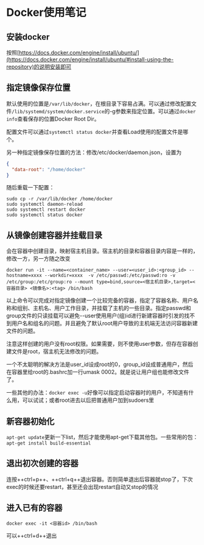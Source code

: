 # Docker使用笔记

## 安装docker

按照[https://docs.docker.com/engine/install/ubuntu/](https://docs.docker.com/engine/install/ubuntu/#install-using-the-repository)的说明安装即可

## 指定镜像保存位置

默认使用的位置是`/var/lib/docker`，在根目录下容易占满。可以通过修改配置文件`/lib/systemd/system/docker.service`的-g参数来指定位置。可以通过`docker info`查看保存的位置Docker Root Dir。

配置文件可以通过`systemctl status docker`并查看Load使用的配置文件是哪个。

另一种指定镜像保存位置的方法：修改/etc/docker/daemon.json，设置为

```json
{
  "data-root": "/home/docker"
}
```

随后重载一下配置：

```shell
sudo cp -r /var/lib/docker /home/docker
sudo systemctl daemon-reload
sudo systemctl restart docker
sudo systemctl status docker
```

## 从镜像创建容器并挂载目录

会在容器中创建目录，映射宿主机目录。宿主机的目录和容器目录内容是一样的，修改一方，另一方随之改变

```shell
docker run -it --name=<container_name> --user=<user_id>:<group_id> --hostname=xxxx --workdir=xxxx  -v /etc/passwd:/etc/passwd:ro -v /etc/group:/etc/group:ro --mount type=bind,source=<宿主机目录>,target=<容器目录> <镜像名>:<tag> /bin/bash
```
以上命令可以完成对指定镜像创建一个比较完备的容器，指定了容器名称、用户名称和组别、主机名、用户工作目录，并挂载了主机的一些目录。指定passwd和group文件的只读挂载可以避免--user使用用户(组)id进行新建容器时引发的找不到用户名和组名的问题。并且避免了默认root用户导致的主机端无法访问容器新建文件的问题。

注意这样创建的用户没有root权限。如果需要，则不使用user参数，但存在容器创建文件是root，宿主机无法修改的问题。

一个不太聪明的解决方法是user_id设成root的0，group_id设成普通用户，然后在容器里给root的.bashrc加一行umask 0002。就是说让用户组也能修改文件了。

一些其他的办法：`docker exec -u`好像可以指定启动容器时的用户，不知道有什么用，可以试试；或者root进去以后把普通用户加到sudoers里

## 新容器初始化

`apt-get update`更新一下list，然后才能使用apt-get下载其他包。一些常用的包：`apt-get install build-essential`

## 退出初次创建的容器

连按++ctrl+p++、++ctrl+q++退出容器。否则简单退出后容器就stop了，下次exec的时候还要restart，甚至还会出现restart自动又stop的情况

## 进入已有的容器

```shell
docker exec -it <容器id> /bin/bash
```

可以++ctrl+d++退出

